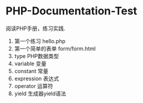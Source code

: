 # PHP-Documentation-Test
阅读PHP手册，练习实践.

1. 第一个练习 hello.php
2. 第一个简单的表单 form/form.html
3. type PHP数据类型
4. variable 变量
5. constant 常量
6. expression 表达式
7. operator 运算符
8. yield 生成器yield语法